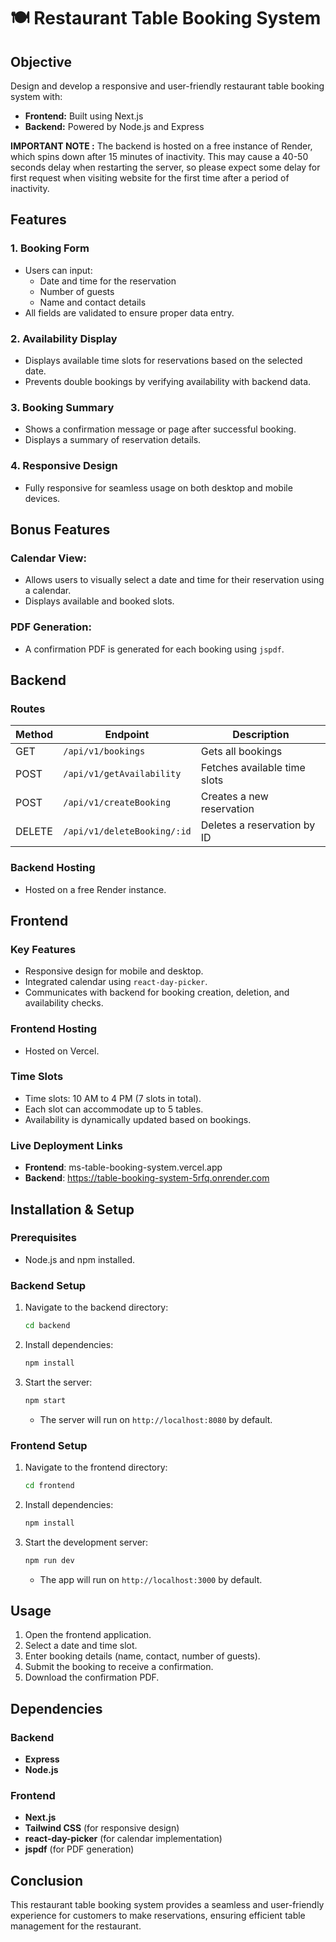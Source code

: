 # 🍽️ Restaurant Table Booking System

## Objective

Design and develop a responsive and user-friendly restaurant table booking system with:

- **Frontend:** Built using Next.js  
- **Backend:** Powered by Node.js and Express

**IMPORTANT NOTE :** The backend is hosted on a free instance of Render, which spins down after 15 minutes of
inactivity. This may cause a 40-50 seconds delay when restarting the server, so please expect some delay for first request when visiting website
for the first time after a period of inactivity.

## Features

### 1. Booking Form
- Users can input:  
  - Date and time for the reservation  
  - Number of guests  
  - Name and contact details  
- All fields are validated to ensure proper data entry.  

### 2. Availability Display
- Displays available time slots for reservations based on the selected date.  
- Prevents double bookings by verifying availability with backend data.  

### 3. Booking Summary
- Shows a confirmation message or page after successful booking.  
- Displays a summary of reservation details.  

### 4. Responsive Design
- Fully responsive for seamless usage on both desktop and mobile devices.  

## Bonus Features

### Calendar View:
- Allows users to visually select a date and time for their reservation using a calendar.  
- Displays available and booked slots.  

### PDF Generation:
- A confirmation PDF is generated for each booking using `jspdf`.  

## Backend

### Routes

| Method  | Endpoint                          | Description                              |
|---------|-----------------------------------|------------------------------------------|
| GET    | `/api/v1/bookings`                | Gets all bookings                   |
| POST     | `/api/v1/getAvailability`         | Fetches available time slots            |
| POST    | `/api/v1/createBooking`           | Creates a new reservation               |
| DELETE  | `/api/v1/deleteBooking/:id`       | Deletes a reservation by ID             |

### Backend Hosting

- Hosted on a free Render instance.

## Frontend

### Key Features

- Responsive design for mobile and desktop.
- Integrated calendar using `react-day-picker`.
- Communicates with backend for booking creation, deletion, and availability checks.

### Frontend Hosting

- Hosted on Vercel.

### Time Slots

- Time slots: 10 AM to 4 PM (7 slots in total).
- Each slot can accommodate up to 5 tables.
- Availability is dynamically updated based on bookings.

### Live Deployment Links

- **Frontend**: ms-table-booking-system.vercel.app
- **Backend**: https://table-booking-system-5rfq.onrender.com

## Installation & Setup

### Prerequisites

- Node.js and npm installed.

### Backend Setup

1. Navigate to the backend directory:
   ```bash
   cd backend
   ```

2. Install dependencies:
   ```bash
   npm install
   ```

3. Start the server:
   ```bash
   npm start
   ```
   - The server will run on `http://localhost:8080` by default.

### Frontend Setup

1. Navigate to the frontend directory:
   ```bash
   cd frontend
   ```

2. Install dependencies:
   ```bash
   npm install
   ```

3. Start the development server:
   ```bash
   npm run dev
   ```
   - The app will run on `http://localhost:3000` by default.

## Usage

1. Open the frontend application.
2. Select a date and time slot.
3. Enter booking details (name, contact, number of guests).
4. Submit the booking to receive a confirmation.
5. Download the confirmation PDF.

## Dependencies

### Backend

- **Express**
- **Node.js**

### Frontend

- **Next.js**
- **Tailwind CSS** (for responsive design)
- **react-day-picker** (for calendar implementation)
- **jspdf** (for PDF generation)

## Conclusion

This restaurant table booking system provides a seamless and user-friendly experience for customers to make reservations, ensuring efficient table management for the restaurant.
